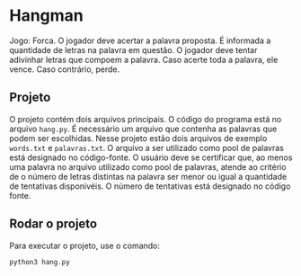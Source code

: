 # Hangman

Jogo: Forca.
O jogador deve acertar a palavra proposta.
É informada a quantidade de letras na palavra em questão.
O jogador deve tentar adivinhar letras que compoem a palavra.
Caso acerte toda a palavra, ele vence. Caso contrário, perde.

Projeto
------

O projeto contém dois arquivos principais.
O código do programa está no arquivo `hang.py`.
É necessário um arquivo que contenha as palavras que podem ser escolhidas.
Nesse projeto estão dois arquivos de exemplo `words.txt` e `palavras.txt`.
O arquivo a ser utilizado como pool de palavras está designado no código-fonte.
O usuário deve se certificar que, ao menos uma palavra no arquivo utilizado como pool de palavras, atende ao critério de o número de letras distintas na palavra ser menor ou igual a quantidade de tentativas disponivéis.
O número de tentativas está designado no código fonte.

Rodar o projeto
------

Para executar o projeto, use o comando:

```
python3 hang.py
```
